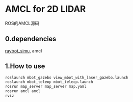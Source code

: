 # AMCL for 2D LIDAR

ROS的AMCL源码

## 0.dependencies

[raybot_simu](https://github.com/HuangJianxjtu/raybot_gazebo), amcl

## 1.How to use

```bash
roslaunch mbot_gazebo view_mbot_with_laser_gazebo.launch
roslaunch mbot_teleop mbot_teleop.launch
rosrun map_server map_server map.yaml
rosrun amcl amcl
rviz
```

